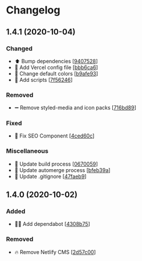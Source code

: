 # Changelog

<a name="1.4.1"></a>

## 1.4.1 (2020-10-04)

### Changed

- ⬆️ Bump dependencies [[9407528](https://github.com/dsoaress/dsoares.me/commit/940752834f78348d283d6bd4876837765f776819)]
- 🔧 Add Vercel config file [[bbb6ca6](https://github.com/dsoaress/dsoares.me/commit/bbb6ca65ad2515d5d204170d0fb5b63cd6687d54)]
- 💄 Change default colors [[b9afe93](https://github.com/dsoaress/dsoares.me/commit/b9afe9395ce45a56b62af77c08614799f117efe7)]
- 🔧 Add scripts [[7f56246](https://github.com/dsoaress/dsoares.me/commit/7f56246f12698a6aca5f83b7a4aefe72321da7c0)]

### Removed

- ➖ Remove styled-media and icon packs [[716bd89](https://github.com/dsoaress/dsoares.me/commit/716bd89debf258106ac38019a4be21fae5cc7993)]

### Fixed

- 🐛 Fix SEO Component [[4ced60c](https://github.com/dsoaress/dsoares.me/commit/4ced60c03f3fdcc612ac9fd50f3e17fdb2331b45)]

### Miscellaneous

- 👷 Update build process [[0670059](https://github.com/dsoaress/dsoares.me/commit/0670059ff1e305e4b1eb99ade0fa9247cc2e6da5)]
- 👷 Update automerge process [[bfeb39a](https://github.com/dsoaress/dsoares.me/commit/bfeb39a4716677f2de17e85d7ac5eda042731d08)]
- 🙈 Update .gitignore [[47faeb9](https://github.com/dsoaress/dsoares.me/commit/47faeb9d24a6eeec97a5774b4c247c854a994191)]

<a name="1.4.0"></a>

## 1.4.0 (2020-10-02)

### Added

- 👷‍♂️ Add dependabot [[4308b75](https://github.com/dsoaress/dsoares.me/commit/4308b758199847a534a778b9f710e5de8e511a14)]

### Removed

- 🔥 Remove Netlify CMS [[2d57c00](https://github.com/dsoaress/dsoares.me/commit/2d57c00c18e0f05282e62492d602e595b81470a9)]
